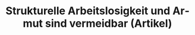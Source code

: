 ---
layout: post
title: Strukturelle Arbeitslosigkeit und Armut sind vermeidbar (Artikel)
description: "Held, M. (2010). Structural Unemployment and Working Poverty are Not Inevitable – Let’s Share the Burden of Economic Transformation. Schlossplatz3, (8)"
tags:
- economics
- negative income tax
- tax
- labor
- minimum wage
- redistribution
- working poor
categories:
- blog
- publication
- research
permalink: /2010/04/19/lasten-teilen/
trans: /2010/04/19/sharing-the-burden/
link: http://www.hertie-school.org/fileadmin/images/Downloads/sp3/sp3_8.pdf
lang: de
image:
  feature: http://dl.dropboxusercontent.com/u/5341489/images/working-lego-man-crop.jpg
  caption:
  captionlink:
  credit: Aaron Bulger
  creditlink: http://www.flickr.com/photos/jake_snicket/4398862890/
  location:
  locationlink:
---